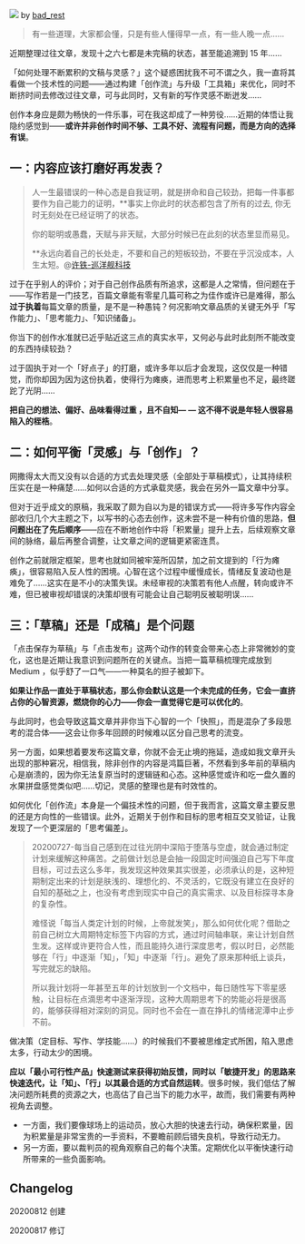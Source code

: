 ![](https://raw.githubusercontent.com/onlinepic/Image-hosting-service/master/img/men%20sit%20in%20bench%20and%20writting%20for%20stimulate%20health%20and%20brain%20design%20se.jpg)
by [bad_rest](https://dribbble.com/naufalabdura)

> 有一些道理，大家都会懂，只是有些人懂得早一点，有一些人晚一点……

近期整理过往文章，发现十之六七都是未完稿的状态，甚至能追溯到 15 年……

「如何处理不断累积的文稿与灵感？」这个疑惑困扰我不可不谓之久，我一直将其看做一个技术性的问题——通过构建「创作流」与升级「工具箱」来优化，同时不断挤时间去修改过往文章，可与此同时，又有新的写作灵感不断迸发……

创作本身应是颇为畅快的一件乐事，可在我这却成了一种劳役……近期的体悟让我隐约感觉到——**或许并非创作时间不够、工具不好、流程有问题，而是方向的选择有误**。

## 一：内容应该打磨好再发表？

> 人一生最错误的一种心态是自我证明，就是拼命和自己较劲，把每一件事都要作为自己能力的证明，**事实上你此时的状态都包含了所有的过去, 你无时无刻处在已经证明了的状态。
> 
> 你的聪明或愚蠢，天赋与非天赋，大部分时候已在此刻的状态里显而易见。
> 
> **永远向着自己的长处走，不要和自己的短板较劲，不要在乎沉没成本，人生太短。@[许铁-巡洋舰科技](https://www.zhihu.com/people/hun-dun-xun-yang-jian)

过于在乎别人的评价；对于自己创作品质有所追求，这都是人之常情，但问题在于——写作若是一门技艺，百篇文章能有零星几篇可称之为佳作或许已是难得，那么**过于执着**每篇文章的质量，是不是一种愚钝？何况影响文章品质的关键无外乎「写作能力」、「思考能力」、「知识储备」。

你当下的创作水准就已近乎贴近这三点的真实水平，又何必与此时此刻所不能改变的东西持续较劲？

过于固执于对一个「好点子」的打磨，或许多年以后才会发现，这仅仅是一种错觉，而你却因为因为这份执着，使得行为瘫痪，进而思考上积累量也不足，最终蹉跎了光阴……

**把自己的想法、偏好、品味看得过重 ，且不自知— — 这不得不说是年轻人很容易陷入的桎梏**。

## 二：如何平衡「灵感」与「创作」？

网撒得太大而又没有以合适的方式去处理灵感（全部处于草稿模式），让其持续积压实在是一种痛楚……如何以合适的方式承载灵感，我会在另外一篇文章中分享。

但对于近乎成文的原稿，我采取了颇为自以为是的错误方式——将许多写作内容全部收归几个大主题之下，以写书的心态去创作，这未尝不是一种有价值的思路，**但问题出在了先后顺序**——应在不断地创作中将「积累量」提升上去，后续观察文章间的脉络，最后再整合调整，让文章之间的逻辑更紧密连贯。

创作之前就限定框架，思考也就如同被牢笼所囚禁，加之前文提到的「行为瘫痪」，很容易陷入反人性的困境。心智在这个过程中缓慢成长，情绪反复波动也是难免了……这实在是不小的决策失误。未经审视的决策若有他人点醒，转向或许不难，但已被审视却错误的决策却很有可能会让自己聪明反被聪明误……

## 三：「草稿」还是「成稿」是个问题

「点击保存为草稿」与「点击发布」这两个动作的转变会带来心态上非常微妙的变化，这也是近期让我意识到问题所在的关键点。当把一篇草稿梳理完成放到 Medium ，似乎舒了一口气——一种莫名的担子被卸下。

**如果让作品一直处于草稿状态，那么你会默认这是一个未完成的任务，它会一直挤占你的心智资源，燃烧你的心力——你会一直觉得它是可以优化的**。

与此同时，也会导致这篇文章并非你当下心智的一个「快照」，而是混杂了多段思考的混合体——这会让你多年回顾的时候难以区分自己思考的流变。

另一方面，如果想着要发布这篇文章，你就不会无止境的拖延，造成如我文章开头出现的那种窘况，相信我，除非创作的内容是鸿篇巨著，不然看到多年前的草稿内心是崩溃的，因为你无法复原当时的逻辑链和心态。这种感觉或许和吃一盘久置的水果拼盘感觉类似吧……切记，灵感的整理也是有时效性的。

如何优化「创作流」本身是一个偏技术性的问题，但于我而言，这篇文章主要反思的还是方向性的一些错误。此外，近期关于创作和目标的思考相互交叉验证，让我发现了一个更深层的「思考偏差」。

> 20200727-每当自己感到在过往光阴中深陷于堕落与空虚，就会通过制定计划来缓解这种痛苦。之前做计划总是会抽一段固定时间强迫自己写下年度目标，可过去这么多年，我发现这种效果其实很差，必须承认的是，这种短期制定出来的计划是肤浅的、理想化的、不灵活的，它既没有建立在良好的自知的基础之上，也没有考虑到现实中自己的真实需求、以及目标探寻本身的复杂性。
> 
> 难怪说「每当人类定计划的时候，上帝就发笑」，那么如何优化呢？借助之前自己树立大周期特定标签下内容的方式，通过时间轴串联，来让计划自然生发。这样或许更符合人性，而且能持久进行深度思考，假以时日，必然能够在「行」中逐渐「知」，「知」中逐渐「行」。避免了原来那种纸上谈兵，写完就忘的缺陷。
> 
> 所以我计划将一年甚至五年的计划放到一个文档中，每日随性写下零星感触，让目标在点滴思考中逐渐浮现，这种大周期思考下的势能必将是很高的，能够获得相对深刻的洞见。同时也不会在一直在挣扎的情绪泥潭中止步不前。

做决策（定目标、写作、学技能……）的时候我们不要被思维定式所困，陷入思虑太多，行动太少的困境。

**应以「最小可行性产品」快速测试来获得初始反馈，同时以「敏捷开发」的思路来快速迭代，让「知」、「行」以其最合适的方式自然运转**。很多时候，我们低估了解决问题所耗费的资源之大，也高估了自己当下的能力水平，故而，我们需要有两种视角去调整。

- 一方面，我们要像球场上的运动员，放心大胆的快速去行动，确保积累量，因为积累量是非常宝贵的一手资料，不要瞻前顾后错失良机，导致行动无力。
- 另一方面，要以裁判员的视角观察自己的每个决策。定期优化以平衡快速行动所带来的一些负面影响。

## Changelog

20200812 创建

20200817 修订
